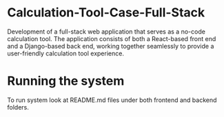 # Calculation-Tool-Case-Full-Stack

Development of a full-stack web application that serves as a no-code calculation tool. The application consists of both a React-based front end and a Django-based back end, working together seamlessly to provide a user-friendly calculation tool experience.

# Running the system

To run system look at README.md files under both frontend and backend folders.
